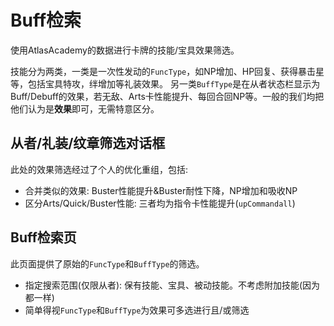 # Buff检索

使用AtlasAcademy的数据进行卡牌的技能/宝具效果筛选。

技能分为两类，一类是一次性发动的`FuncType`，如NP增加、HP回复、获得暴击星等，包括宝具特攻，绊增加等礼装效果。
另一类`BuffType`是在从者状态栏显示为Buff/Debuff的效果，若无敌、Arts卡性能提升、每回合回NP等。一般的我们均把他们认为是**效果**即可，无需特意区分。

## 从者/礼装/纹章筛选对话框
此处的效果筛选经过了个人的优化重组，包括:
- 合并类似的效果: Buster性能提升&Buster耐性下降，NP增加和吸收NP
- 区分Arts/Quick/Buster性能: 三者均为指令卡性能提升(`upCommandall`)

## Buff检索页
此页面提供了原始的`FuncType`和`BuffType`的筛选。
- 指定搜索范围(仅限从者): 保有技能、宝具、被动技能。不考虑附加技能(因为都一样)
- 简单得视`FuncType`和`BuffType`为效果可多选进行且/或筛选